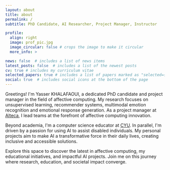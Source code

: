 ```yaml
---
layout: about
title: about
permalink: /
subtitle: PhD Candidate, AI Researcher, Project Manager, Instructor

profile:
  align: right
  image: prof_pic.jpg
  image_circular: false # crops the image to make it circular
  more_info: >

news: false  # includes a list of news items
latest_posts: false  # includes a list of the newest posts
cv: true # includes my curriculum vitae
selected_papers: true # includes a list of papers marked as "selected={true}"
social: true  # includes social icons at the bottom of the page
---
```

Greetings! I'm Yasser KHALAFAOUI, a dedicated PhD candidate and project manager in the field of affective computing. My research focuses on unsupervised learning, recommender systems, multimodal emotion recognition and emotional response generation. As a project manager at <a href="https://www.alteca.fr">Alteca</a>, I lead teams at the forefront of affective computing innovation.

Beyond academia, I'm a computer science educator at <a href="https://www.cyu.fr/">CYU</a>. In parallel, I'm driven by a passion for using AI to assist disabled individuals. My personal projects aim to make AI a transformative force in their daily lives, creating inclusive and accessible solutions.

Explore this space to discover the latest in affective computing, my educational initiatives, and impactful AI projects. Join me on this journey where research, education, and societal impact converge.